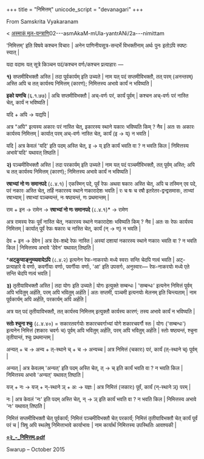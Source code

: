 +++
title = "निमित्तम्"
unicode_script = "devanagari"
+++


From Samskrita Vyakaranam

< [अस्माकं मूल-यन्त्राणि](/wiki/02---asmAkaM-mUla-yantrANi "02---asmAkaM-mUla-yantrANi")02---asmAkaM-mUla-yantrANi/2a---nimittam


'निमित्तम्‌' इति विषये कश्चन विचारः | अनेन पाणिनीयसूत्र-सन्दर्भे विभक्तीनाम्‌ अर्थः पुनः इतोऽपि स्पष्टः स्यात्‌ |


यदा वदामः यत्‌ सूत्रे किञ्चन पदं/कश्चन वर्णः/कश्चन प्रत्याहारः —


**१)** सप्तमीविभक्तौ अस्ति | तदा पूर्वकार्यम्‌ इति उच्यते | नाम यत्‌ पदं सप्तमीविभक्तौ, तत्‌ परम्‌ (अनन्तरम्‌) अस्ति अपि च तत्‌ कार्यस्य निमित्तम्‌ (कारणं); निमित्तस्य अभावे कार्यं न भविष्यति |


**इको यणचि** (६.१.७७) | अचि सप्तमीविभक्तौ | अच्‌-वर्णः परं, कार्यं पूर्वम्‌ | कश्चन अच्‌-वर्णः परं नास्ति चेत्‌, कार्यं न भविष्यति |


यदि \+ अपि → यद्यपि |


अत्र "अपि" इत्यस्य अकारः परं नास्ति चेत्‌, इकारस्य स्थाने यकारः भविष्यति किम्‌ ? नैव | अतः सः अकारः कार्यस्य निमित्तम्‌ | कार्यात्‌ परम्‌ अच्‌-वर्णः नास्ति चेत्‌, कार्यं (इ → य्‌) न भवति |


यदि | अत्र केवलं 'यदि' इति पदम्‌ अस्ति चेत्‌, इ → य्‌ इति कार्यं भवति वा ? न भवति किल | निमित्तस्य अभावे'यदि' यथावत्‌ तिष्ठति |


**२)** पञ्चमीविभक्तौ अस्ति | तदा परकार्यम्‌ इति उच्यते | नाम यत्‌ पदं पञ्चमीविभक्तौ, तत्‌ पूर्वम्‌ अस्ति; अपि च तत्‌ कार्यस्य निमित्तम्‌ (कारणं); निमित्तस्य अभावे कार्यं न भविष्यति |


**रषाभ्यां नो णः समानपदे** (८.४.१) | एकस्मिन्‌ पदे, पूर्वं रेफः अथवा षकारः अस्ति चेत्‌, अपि च तस्मिन्‌ एव पदे, परं नकारः अस्ति चेत्‌, तर्हि नकारस्य स्थाने णकारादेशः भवति | रः च षः च रषौ इतरेतर-द्वन्द्वसमासः, ताभ्यां रषाभ्याम्‌ | रषाभ्यां पञ्चम्यन्तं, नः षष्ठ्यन्तं, णः प्रथमान्तम्‌ |


राम \+ इन → रामेन → **रषाभ्यां नो णः समानपदे** (८.४.१)\* → रामेण


अत्र रामस्य रेफः पूर्वं नास्ति चेत्‌, नकारस्य स्थाने णकारादेशः भविष्यति किम्‌ ? नैव | अतः सः रेफः कार्यस्य निमित्तम्‌ | कार्यात्‌ पूर्वं रेफः षकारः च नास्ति चेत्‌, कार्यं (न्‌ → ण्‌) न भवति |


देव \+ इन → देवेन | अत्र देव-शब्दे रेफः नास्ति | अस्यां दशायां नकारस्य स्थाने णकारः भवति वा ? न भवति किल | निमित्तस्य अभावे 'देवेन' यथावत्‌ तिष्ठति |


***अट्कुप्वाङ्‌नुम्व्यवायेऽपि** (८.४.२) इत्यनेन रेफ-नाकरयोः मध्ये स्वराः सन्ति चेदपि णत्वं भवति | अट्‌-प्रत्याहारे ये वर्णाः, कवर्गीयाः वर्णाः, पवर्गीयाः वर्णाः, 'आ' इति उपसर्गः, अनुस्वारः— रेफ-नाकरयोः मध्ये एते सन्ति चेदपि णत्वं भवति |


**३)** तृतीयाविभक्तौ अस्ति | तदा योगः इति उच्यते | योगः इत्युक्ते सम्बन्धः | 'सम्बन्धः' इत्यनेन निमित्तं पूर्वम्‌ अपि भवितुम्‌ अर्हति, परम्‌ अपि भवितुम्‌ अर्हति | अतः सप्तमी, पञ्चमी इत्यनयोः मेलनम्‌ इति चिन्त्यताम्‌ | नाम पूर्वकार्यम्‌ अपि अर्हति, परकार्यम्‌ अपि अर्हति |


अत्र यत्‌ पदं तृतीयाविभक्तौ, तत्‌ कार्यस्य निमित्तम्‌ इत्युक्तौ कार्यस्य कारणं; तस्य अभावे कार्यं न भविष्यति |


**स्तोः श्चुना श्चुः** (८.४.४०) = सकारतवर्गयोः शकारचवर्गाभ्यां योगे शकारचवर्गौ स्तः | योगः ('सम्बन्धः') इत्यनेन निमित्तं (शकारः चवर्गः च) पूर्वम्‌ अपि भवितुम्‌ अर्हति, परम्‌ अपि भवितुम्‌ अर्हति | स्तोः षष्ठ्यन्तं, श्चुना तृतीयान्तं, श्चुः प्रथमान्तम्‌ |


अन्यत्‌ \+ च → अन्य \+ त्‌\-स्थाने च्‌ \+ च → अन्यच्च | अत्र निमित्तं (चकारः) परं, कार्यं (त्‌-स्थाने च्‌) पूर्वम्‌ |


अन्यत्‌ | अत्र केवलम्‌ 'अन्यत्‌' इति पदम्‌ अस्ति चेत्‌, त्‌ → च्‌ इति कार्यं भवति वा ? न भवति किल | निमित्तस्य अभावे 'अन्यत्‌' यथावत्‌ तिष्ठति |


यज्‌ \+ नः → यज्‌ \+ न्‌\-स्थाने ञ्‌ \+ अः → यज्ञः | अत्र निमित्तं (जकारः) पूर्वं, कार्यं (न्‌-स्थाने ञ्‌) परम्‌ |


नः | अत्र केवलं 'नः' इति पदम्‌ अस्ति चेत्‌, न्‌ → ञ्‌ इति कार्यं भवति वा ? न भवति किल | निमित्तस्य अभावे 'नः' यथावत्‌ तिष्ठति |


निमित्तं सप्तमीविभक्तौ चेत्‌ पूर्वकार्यं; निमित्तं पञ्चमीविभक्तौ चेत्‌ परकार्यं; निमित्तं तृतीयाविभक्तौ चेत्‌ कार्यं पूर्वं परं च | त्रिषु अपि स्थलेषु निमित्ताभावे कार्याभावः | नाम कार्यार्थं निमित्तस्य उपस्थितिः आवश्यकी |





**[०२_-_निमित्तम्‌.pdf](https://static.miraheze.org/samskritavyakaranamwiki/9/9e/%E0%A5%A6%E0%A5%A8%E0%A4%85_-_%E0%A4%A8%E0%A4%BF%E0%A4%AE%E0%A4%BF%E0%A4%A4%E0%A5%8D%E0%A4%A4%E0%A4%AE%E0%A5%8D%E2%80%8C.pdf)**

Swarup – October 2015